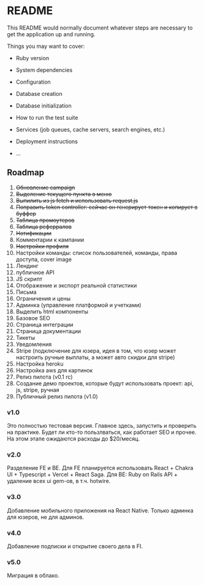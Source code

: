 # README

This README would normally document whatever steps are necessary to get the
application up and running.

Things you may want to cover:

* Ruby version

* System dependencies

* Configuration

* Database creation

* Database initialization

* How to run the test suite

* Services (job queues, cache servers, search engines, etc.)

* Deployment instructions

* ...

## Roadmap

1. ~~Обновление campaign~~
2. ~~Выделение текущего пункта в меню~~
3. ~~Выпилить из js fetch и использовать request.js~~
4. ~~Поправить token controller: сейчас он генерирует токен и копирует в буффер~~
5. ~~Таблица промоутеров~~
6. ~~Таблица реферралов~~
7. ~~Нотификации~~
8. Комментарии к кампании
9. ~~Настройки профиля~~
10. Настройки команды: список пользователей, команды, права доступа, cover image
11. Лендинг
12. публичное API
13. JS скрипт
14. Отображение и экспорт реальной статистики
15. Письма
16. Ограничения и цены
17. Админка (управление платформой и учетками)
18. Выделить html компоненты
19. Базовое SEO 
20. Страница интеграции 
21. Страница документации
22. Тикеты
23. Уведомления
24. Stripe (подключение для юзера, идея в том, что юзер может настроить ручные выплаты, а может авто скидки для stripe)
25. Настройка heroku
26. Настройка aws для картинок
27. Релиз пилота (v0.1 rc)
28. Создание демо проектов, которые будут использовать проект: api, js, stripe, ручная
29. Публичный релиз пилота (v1.0)


### v1.0
Это полностью тестовая версия. Главное здесь, запустить и проверить на практике.
Будет ли кто-то пользлваться, как работает SEO и прочее. На этом этапе ожидаются расходы
до $20/месяц.

### v2.0
Разделение FE и BE. Для FE планируется использовать React + Chakra UI + Typescript + Vercel + React Saga.
Для BE: Ruby on Rails API + удаление всех ui gem-ов, в т.ч. hotwire.

### v3.0
Добавление мобильного приложения на React Native. Только админка для юзеров, не для админов.

### v4.0
Добавление подписки и открытие своего дела в FI.

### v5.0
Миграция в облако.

